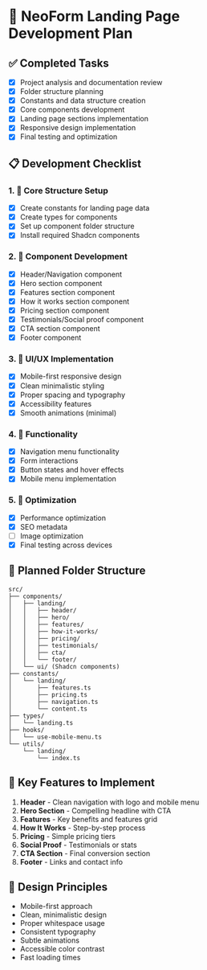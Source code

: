 # 🚀 NeoForm Landing Page Development Plan

## ✅ Completed Tasks
- [x] Project analysis and documentation review
- [x] Folder structure planning
- [x] Constants and data structure creation
- [x] Core components development
- [x] Landing page sections implementation
- [x] Responsive design implementation
- [x] Final testing and optimization

## 📋 Development Checklist

### 1. 📂 Core Structure Setup
- [x] Create constants for landing page data
- [x] Create types for components
- [x] Set up component folder structure
- [x] Install required Shadcn components

### 2. 🧩 Component Development
- [x] Header/Navigation component
- [x] Hero section component
- [x] Features section component
- [x] How it works section component
- [x] Pricing section component
- [x] Testimonials/Social proof component
- [x] CTA section component
- [x] Footer component

### 3. 🎨 UI/UX Implementation
- [x] Mobile-first responsive design
- [x] Clean minimalistic styling
- [x] Proper spacing and typography
- [x] Accessibility features
- [x] Smooth animations (minimal)

### 4. 🔧 Functionality
- [x] Navigation menu functionality
- [x] Form interactions
- [x] Button states and hover effects
- [x] Mobile menu implementation

### 5. 🚀 Optimization
- [x] Performance optimization
- [x] SEO metadata
- [ ] Image optimization
- [x] Final testing across devices

## 📁 Planned Folder Structure
```
src/
├── components/
│   ├── landing/
│   │   ├── header/
│   │   ├── hero/
│   │   ├── features/
│   │   ├── how-it-works/
│   │   ├── pricing/
│   │   ├── testimonials/
│   │   ├── cta/
│   │   └── footer/
│   └── ui/ (Shadcn components)
├── constants/
│   └── landing/
│       ├── features.ts
│       ├── pricing.ts
│       ├── navigation.ts
│       └── content.ts
├── types/
│   └── landing.ts
├── hooks/
│   └── use-mobile-menu.ts
└── utils/
    └── landing/
        └── index.ts
```

## 🎯 Key Features to Implement
1. **Header** - Clean navigation with logo and mobile menu
2. **Hero Section** - Compelling headline with CTA
3. **Features** - Key benefits and features grid
4. **How It Works** - Step-by-step process
5. **Pricing** - Simple pricing tiers
6. **Social Proof** - Testimonials or stats
7. **CTA Section** - Final conversion section
8. **Footer** - Links and contact info

## 🎨 Design Principles
- Mobile-first approach
- Clean, minimalistic design
- Proper whitespace usage
- Consistent typography
- Subtle animations
- Accessible color contrast
- Fast loading times
